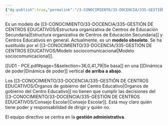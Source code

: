 ```yaml
---
{"dg-publish":true,"permalink":"/3-CONOCIMIENTO/33-DOCENCIA/335-GESTIÓN DE CENTROS EDUCATIVOS/Modelo sociotécnico/"}
---
```


Es un modelo de [[3-CONOCIMIENTO/33-DOCENCIA/335-GESTIÓN DE CENTROS EDUCATIVOS/Estructura organizativa de Centros de Educación Secundaria\|Estructura organizativa de Centros de Educación Secundaria]] y Centros Educativos en general. Actualmente, es un **modelo obsoleto**. Se ha sustituido por el [[3-CONOCIMIENTO/33-DOCENCIA/335-GESTIÓN DE CENTROS EDUCATIVOS/Modelo sociocomunicacional\|Modelo sociocomunicacional]].

[[UD1 - PCE.pdf#page=5&selection=36,0,41,79|Se basa]] en una [[Dinámica de poder\|Dinámica de poder]] vertical **de arriba a abajo**.

Los [[3-CONOCIMIENTO/33-DOCENCIA/335-GESTIÓN DE CENTROS EDUCATIVOS/Órganos de gobierno del Centro Educativo\|Órganos de gobierno del Centro Educativo]] no tienen que cumplir las decisiones del [[3-CONOCIMIENTO/33-DOCENCIA/335-GESTIÓN DE CENTROS EDUCATIVOS/Consejo Escolar\|Consejo Escolar]]. Está muy claro quién tiene poder y responsabilidad de dirigir y quién no.

El equipo directivo se centra en la **gestión administrativa**.

